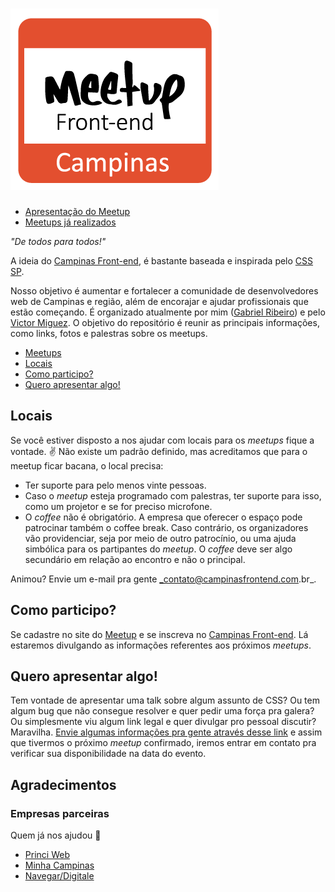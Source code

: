 ![Campinas Front-end](logo-frontend-cps.png "Campinas Front-end")
======

* [Apresentação do Meetup](#)
* [Meetups já realizados](meetups.md)

_"De todos para todos!"_

A ideia do [Campinas Front-end](http://www.meetup.com/pt/campinas-front-end/), é bastante baseada e inspirada pelo [CSS SP](http://www.meetup.com/css-sp).

Nosso objetivo é aumentar e fortalecer a comunidade de desenvolvedores web de Campinas e região, além de encorajar e ajudar profissionais que estão começando. É organizado atualmente por mim ([Gabriel Ribeiro](https://github.com/gabriel-ribeiro-ir)) e pelo [Victor Miguez](https://github.com/victormiguez).
O objetivo do repositório é reunir as principais informações, como links, fotos e palestras sobre os meetups.

* [Meetups](meetups.md)
* [Locais](#locais)
* [Como participo?](#como-participo)
* [Quero apresentar algo!](#quero-apresentar-algo)

## Locais

Se você estiver disposto a nos ajudar com locais para os _meetups_ fique a vontade. :v: Não existe um padrão definido, mas acreditamos que para o meetup ficar bacana, o local precisa:

* Ter suporte para pelo menos vinte pessoas.
* Caso o _meetup_  esteja programado com palestras, ter suporte para isso, como um projetor e se for preciso microfone.
* O *coffee* não é obrigatório. A empresa que oferecer o espaço pode patrocinar também o coffee break. Caso contrário, os organizadores vão providenciar, seja por meio de outro patrocínio, ou uma ajuda simbólica para os partipantes do _meetup_. O *coffee* deve ser algo secundário em relação ao encontro e não o principal.

Animou? Envie um e-mail pra gente _contato@campinasfrontend.com.br_.

## Como participo?

Se cadastre no site do [Meetup](http://www.meetup.com/) e se inscreva no [Campinas Front-end](https://www.meetup.com/pt-BR/campinas-frontend/). Lá estaremos divulgando as informações referentes aos próximos _meetups_.

## Quero apresentar algo!

Tem vontade de apresentar uma talk sobre algum assunto de CSS? Ou tem algum bug que não consegue resolver e quer pedir uma força pra galera? Ou simplesmente viu algum link legal e quer divulgar pro pessoal discutir? Maravilha. [Envie algumas informações pra gente através desse link](https://docs.google.com/forms/d/1OGG75DrwK7hw3WJ4QGT5ruvnwcgI2AGe44pp5PrkNPc/viewform) e assim que tivermos o próximo _meetup_ confirmado, iremos entrar em contato pra verificar sua disponibilidade na data do evento.

## Agradecimentos

### Empresas parceiras

Quem já nos ajudou :metal:

* [Princi Web](http://www.princiweb.com.br/)
* [Minha Campinas](http://minhacampinas.org.br/)
* [Navegar/Digitale](http://www.digitale.com.br/)
